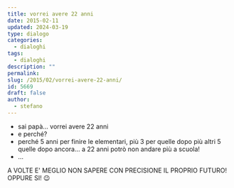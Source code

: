 ```yaml
---
title: vorrei avere 22 anni
date: 2015-02-11
updated: 2024-03-19
type: dialogo
categories:
  - dialoghi
tags:
  - dialoghi
description: ""
permalink: 
slug: /2015/02/vorrei-avere-22-anni/
id: 5669
draft: false
author:
  - stefano
---
```


- sai papà… vorrei avere 22 anni
- e perché?
- perché 5 anni per finire le elementari, più 3 per quelle dopo più altri 5 quelle dopo ancora… a 22 anni potrò non andare più a scuola!
- …

A VOLTE E' MEGLIO NON SAPERE CON PRECISIONE IL PROPRIO FUTURO! OPPURE SI! 😉
